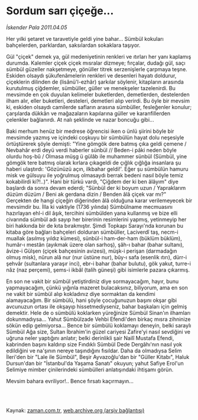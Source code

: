 # Sordum sarı çiçeğe...

*İskender Pala 2011.04.05*

<td class="columnist-detail">
<p>Her yılki şetaret ve taravetiyle geldi yine bahar... Sümbül kokuları bahçelerden, parklardan, saksılardan sokaklara taşıyor.</p>
<p>
<div id="haberMetinDiv">
<p> Gül "çiçek" demek ya, gül medeniyetinin renkleri ve ıtırları her yanı kaplamış durumda. Kalemler çiçek çiçek mısralar dizmeye; fırçalar, dudağı gül, saçı sümbül güzeller nakşetmeye, gönüller titrek serzenişlerle çarpmaya teşne. Eskiden olsaydı şükufenâmelerin renkleri ve desenleri hayatı doldurur, çiçeklerin dilinden de (lisânü'l-ezhâr) şarkılar söylenir, kitapların arasında kurutulmuş çiğdemler, sümbüller, güller ve menekşeler tazelenirdi. Bu mevsimde en çok duyulan kelimeler buketlerden, demetlerden, destelerden ilham alır, eller buketleri, desteleri, demetleri alıp verirdi. Bu öyle bir mevsim ki, eskiden olsaydı camilerde safların arasına sümbüller, fesleğenler konulur; çarşılarda dükkân ve mağazaların kapılarına güller ve karanfillerden çelenkler bağlanırdı. At nalı şeklinde ve nazar boncuğu gibi...
<p> Baki merhum henüz bir medrese öğrencisi iken o ünlü şiirini böyle bir mevsimde yazmış ve içindeki coşkuyu bir sümbülün hayat dolu neşesiyle örtüştürerek şöyle demişti: "Yine gömgök dere batmış çıka geldi çemene / Nevbahâr erdi deyü verdi haberler sünbül // Beden-i pâki neden böyle olurdu hoş-bû / Olmasa müşg ü gülâb ile muhammer sünbül (Sümbül, yine gömgök tere batmış olarak kırlara çıkageldi de çığlık çığlığa insanlara şu haberi ulaştırdı: 'Gözünüzü açın, ilkbahar geldi!'. Eğer şu sümbülün hamuru misk ve gülsuyu ile yoğrulmuş olmasaydı berrak bedeni nasıl böyle temiz kokabilirdi ki?!..)". Hani bir türkü vardı, "Çiğdem der ki ben âlâyım" diye başlardı da sonra devam ederdi; "Sünbül der ki boyum uzun / Yapraklarım düzüm düzüm / Beni ak gerdana dizin / Benden âlâ çiçek var mı?" Gerçekten de hangi çiçeğin diğerinden âlâ olduğuna karar verilemeyecek bir mevsimdir bu. İlla ki vaktiyle (1736 yılında) Sümbülname mecmuasını hazırlayan ehl-i dil âşık, tercihini sümbülden yana kullanmış ve bize elli civarında sümbül adı sayıp her birerinin resimlerini yapmış, yetinmeyip her biri hakkında bir de kıta bırakmıştır. Şimdi Topkapı Sarayı'nda korunan bu kitaba göre bağları bahçeleri dolduran sümbüller, Laciverdî taş, necm-i muallak (asılmış yıldız kümesi), sünbül-i ham-der-ham (büklüm büklüm), humâr-ı mestân (ayıkmak üzere olan sarhoş), şâh-ı bahar (bahar sultanı), âvize-i Gülşen (çiçek bahçesinin avizesi), müşk-i perişan (darmadağın olmuş misk), nûrun alâ nur (nur üstüne nur), bûy-ı safa (esenlik ıtırı), dürr-i şehvâr (sultanlara yaraşır inci), ebr-i bahar (bahar bulutu), gök yakut, turre-i nâz (naz perçemi), şems-i ikbâl (talih güneşi) gibi isimlerle pazara çıkarmış.
<p>En son ne vakit bir sümbül yetiştirdiniz diye sormayacağım, hayır, bunu yapmayacağım, çünkü yığınla mazeret bulacaksınız, biliyorum, ama en son ne vakit bir sümbül alıp kokladınız diye sormaktan da kendimi alamayacağım. Bir sümbülü, hani şöyle çocuğunuzun başını okşar gibi avcunuzun ortası ile okşayıp hissetmediyseniz, bahar başkaları için gelmiş demektir. Hele de o sümbülü koklarken yüreğinize Sümbül Sinan'ın ilhamları dokunmadıysa... Yahut Sümbülzade Vehbi Efendi'den birkaç mısra zihninize sökün edip gelmiyorsa... Bence bir sümbülü koklamayı deneyin, belki saraylı Sümbül Ağa size, Sultan İbrahim'in güzel cariyesi Zafire'yi nasıl sevdiğini ve uğruna neler yaptığını anlatır; belki derinlikli şair Nailî Mustafa Efendi, kabrinden başını kaldırıp size Fındıklı Sümbül Dede Dergâhı'nın nasıl yok edildiğini ve na'şının nereye taşındığını fısıldar. Daha da olmadıysa Selim İleri'den bir "Lale ile Sümbül", Beşir Ayvazoğlu'dan bir "Güller Kitabı", Haluk Dursun'dan bir "İstanbul'da Yaşama Sanatı" okuyun; yahut Safiye Erol'un Selimiye mimber çinilerindeki sümbülleri anlatışındaki ihtişamı görün.
<p>Mevsim bahara evriliyor!.. Bence fırsatı kaçırmayın...</p></p></p></p></div>
</p>


<p><br>
		 </br></p></td>

Kaynak: [zaman.com.tr](http://zaman.com.tr/yazar.do?yazino=1117312), [web.archive.org (arşiv bağlantısı)](http://web.archive.org/web/20110816013435/http://www.zaman.com.tr:80/yazar.do?yazino=1117312)
